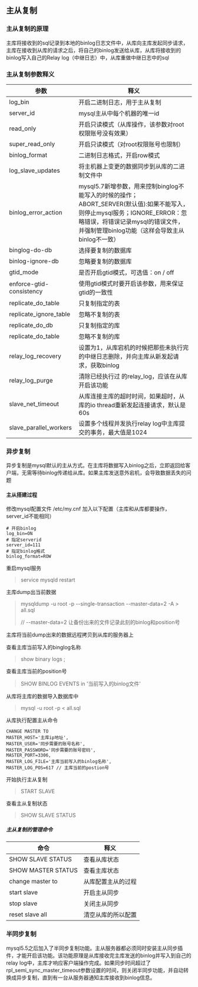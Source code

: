 ## 主从复制

### 主从复制的原理

主库将接收到的sql记录到本地的binlog日志文件中，从库向主库发起同步请求，主库在接收到从库的请求之后，将自己的binlog发送给从库，从库将接收到的binlog写入自己的Relay log（中继日志）中，从库重做中继日志中的sql

### 主从复制参数释义

| 参数                     | 释义                                                         |
| ------------------------ | ------------------------------------------------------------ |
| log_bin                  | 开启二进制日志，用于主从复制                                 |
| server_id                | mysql主从中每个机器的唯一id                                  |
| read_only                | 开启只读模式（从库操作，该参数对root权限账号没有效果）       |
| super_read_only          | 开启只读模式（对root权限账号也限制）                         |
| binlog_format            | 二进制日志格式，开启row模式                                  |
| log_slave_updates        | 将主机器上变更的数据同步到从库的二进制文件中                 |
| binlog_error_action      | mysql5.7新增参数，用来控制binglog不能写入的时候的操作；ABORT_SERVER(默认值):如果不能写入，则停止mysql服务；IGNORE_ERROR：忽略错误，将错误记录mysql的错误文件，并强制管理binlog功能（这样会导致主从binlog不一致） |
| binglog-do-db            | 选择要复制的数据库                                           |
| binlog-ignore-db         | 忽略要复制的数据库                                           |
| gtid_mode                | 是否开启gtid模式，可选值：on / off                           |
| enforce-gtid-consistency | 使用gtid模式时要开启该参数，用来保证gtid的一致性             |
| replicate_do_table       | 只复制指定的表                                               |
| replicate_ignore_table   | 忽略不复制的表                                               |
| replicate_do_db          | 只复制指定的库                                               |
| replicate_do_table       | 忽略不复制的库                                               |
| relay_log_recovery       | 设置为1，从库宕机的时候把那些未执行完的中继日志删除，并向主库从新发起请求，获取binlog |
| relay_log_purge          | 清除已经执行过 的relay_log，应该在从库开启该功能             |
| slave_net_timeout        | 从库连接主库的超时时间，如果超时，从库的io thread重新发起连接请求，默认是60s |
| slave_parallel_workers   | 设置多个线程并发执行relay log中主库提交的事务，最大值是1024  |

### 异步复制

异步复制是mysql默认的主从方式。在主库将数据写入binlog之后，立即返回给客户端，无需等待binlog传递给从库。如果主库发送意外宕机，会导致数据丢失的问题

#### 主从搭建过程

修改mysql配置文件 /etc/my.cnf 加入以下配置（主库和从库都要操作，server_id不能相同）

```
# 开启binlog
log_bin=ON
# 指定serverid
server_id=111
# 指定binlog格式
binlog_format=ROW
```

重启mysql服务

> service mysqld restart 

主库dump出当前数据

> mysqldump -u root -p --single-transaction --master-data=2 -A > all.sql
>
> //  --master-data=2 让备份出来的文件记录此刻的binlog和position号

主库将当前dump出来的数据远程拷贝到从库的服务器上

查看主库当前写入的binglog名称

> show binary logs ;

查看主库当前的position号

> SHOW BINLOG EVENTS in '当前写入的binlog文件'

从库将主库的数据导入数据库中

> mysql -u root -p < all.sql

从库执行配置主从命令

```
CHANGE MASTER TO 
MASTER_HOST='主库ip地址',
MASTER_USER='同步需要的账号名称',
MASTER_PASSWORD='同步需要的账号密码',
MASTER_PORT=3306,
MASTER_LOG_FILE='主库当前写入的binlog名称',
MASTER_LOG_POS=617 // 主库当前的postion号
```

开始执行主从复制

> START SLAVE

查看主从复制状态

> SHOW SLAVE STATUS

#####  主从复制的管理命令

| 命令               | 释义               |
| ------------------ | ------------------ |
| SHOW SLAVE STATUS  | 查看从库状态       |
| SHOW MASTER STATUS | 查看主库状态       |
| change master to   | 从库配置主从的过程 |
| start slave        | 开启主从同步       |
| stop slave         | 关闭主从同步       |
| reset slave all    | 清空从库的所以配置 |

### 半同步复制

mysql5.5之后加入了半同步复制功能。主从服务器都必须同时安装主从同步插件，才能开启该功能。该功能原理是从库接收完主库发送的binlog并写入到自己的relay log中，主库才响应客户端操作完成。如果同步时间超过了rpl_semi_sync_master_timeout参数设置的时间，则关闭半同步功能，并自动转换成异步复制，直到有一台从服务器通知主库接收到binlog信息。
